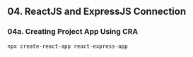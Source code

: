 ## 04. ReactJS and ExpressJS Connection

### 04a. Creating Project App Using CRA

```sh
npx create-react-app react-express-app
```
